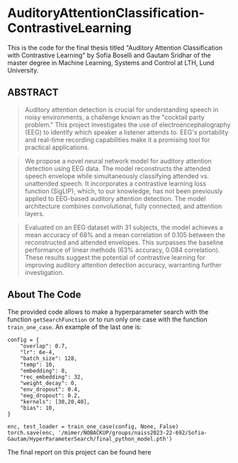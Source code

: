 # AuditoryAttentionClassification-ContrastiveLearning

This is the code for the final thesis titled "Auditory Attention Classification with Contrastive Learning" by Sofía Boselli and Gautam Sridhar of the master degree in Machine Learning, Systems and Control at LTH, Lund University. 

## ABSTRACT

> Auditory attention detection is crucial for understanding speech in noisy environments, a challenge known as the "cocktail party problem." This project investigates the use of electroencephalography (EEG) to identify which speaker a listener attends to. EEG's portability and real-time recording capabilities make it a promising tool for practical applications.

> We propose a novel neural network model for auditory attention detection using EEG data. The model reconstructs the attended speech envelope while simultaneously classifying attended vs. unattended speech. It incorporates a contrastive learning loss function (SigLIP), which, to our knowledge, has not been previously applied to EEG-based auditory attention detection. The model architecture combines convolutional, fully connected, and attention layers.

> Evaluated on an EEG dataset with 31 subjects, the model achieves a mean accuracy of 68\% and a mean correlation of 0.105 between the reconstructed and attended envelopes. This surpasses the baseline performance of linear methods (63\% accuracy, 0.084 correlation). These results suggest the potential of contrastive learning for improving auditory attention detection accuracy, warranting further investigation.

## About The Code

The provided code allows to make a hyperparameter search with the function `getSearchFunction` or to run only one case with the function `train_one_case`. An example of the last one is:

```
config = {
    "overlap": 0.7,
    "lr": 6e-4,
    "batch_size": 128,
    "temp": 10,
    "embedding": 8, 
    "rec_embedding": 32,
    "weight_decay": 0,
    "env_dropout": 0.4, 
    "eeg_dropout": 0.2, 
    "kernels": [30,20,40],
    "bias": 10,
}

enc, test_loader = train_one_case(config, None, False)
torch.save(enc, '/mimer/NOBACKUP/groups/naiss2023-22-692/Sofia-Gautam/HyperParameterSearch/final_python_model.pth')
```

The final report on this project can be found here

